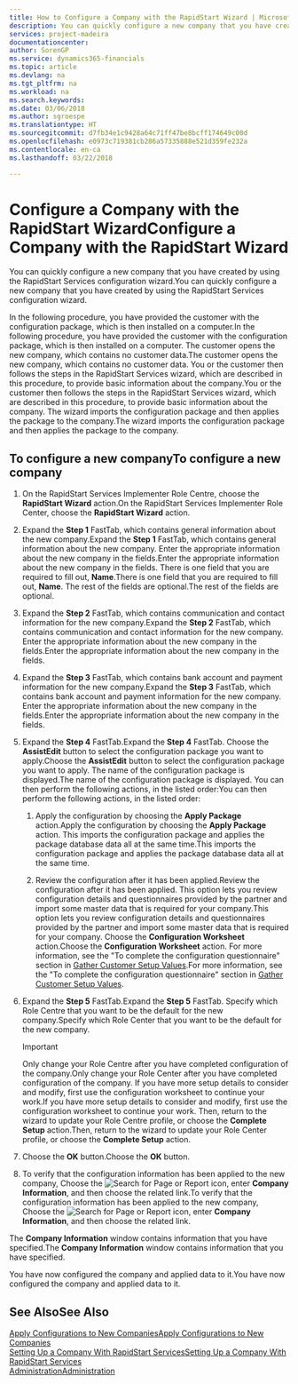 ```yaml
---
title: How to Configure a Company with the RapidStart Wizard | Microsoft Docs
description: You can quickly configure a new company that you have created by using the RapidStart Services configuration wizard.
services: project-madeira
documentationcenter: 
author: SorenGP
ms.service: dynamics365-financials
ms.topic: article
ms.devlang: na
ms.tgt_pltfrm: na
ms.workload: na
ms.search.keywords: 
ms.date: 03/06/2018
ms.author: sgroespe
ms.translationtype: HT
ms.sourcegitcommit: d7fb34e1c9428a64c71ff47be8bcff174649c00d
ms.openlocfilehash: e0973c719381cb286a57335888e521d359fe232a
ms.contentlocale: en-ca
ms.lasthandoff: 03/22/2018

---
```

# <a name="configure-a-company-with-the-rapidstart-wizard"></a><span data-ttu-id="2eb0f-103">Configure a Company with the RapidStart Wizard</span><span class="sxs-lookup"><span data-stu-id="2eb0f-103">Configure a Company with the RapidStart Wizard</span></span>
<span data-ttu-id="2eb0f-104">You can quickly configure a new company that you have created by using the RapidStart Services configuration wizard.</span><span class="sxs-lookup"><span data-stu-id="2eb0f-104">You can quickly configure a new company that you have created by using the RapidStart Services configuration wizard.</span></span>

<span data-ttu-id="2eb0f-105">In the following procedure, you have provided the customer with the configuration package, which is then installed on a computer.</span><span class="sxs-lookup"><span data-stu-id="2eb0f-105">In the following procedure, you have provided the customer with the configuration package, which is then installed on a computer.</span></span> <span data-ttu-id="2eb0f-106">The customer opens the new company, which contains no customer data.</span><span class="sxs-lookup"><span data-stu-id="2eb0f-106">The customer opens the new company, which contains no customer data.</span></span> <span data-ttu-id="2eb0f-107">You or the customer then follows the steps in the RapidStart Services wizard, which are described in this procedure, to provide basic information about the company.</span><span class="sxs-lookup"><span data-stu-id="2eb0f-107">You or the customer then follows the steps in the RapidStart Services wizard, which are described in this procedure, to provide basic information about the company.</span></span> <span data-ttu-id="2eb0f-108">The wizard imports the configuration package and then applies the package to the company.</span><span class="sxs-lookup"><span data-stu-id="2eb0f-108">The wizard imports the configuration package and then applies the package to the company.</span></span>  

## <a name="to-configure-a-new-company"></a><span data-ttu-id="2eb0f-109">To configure a new company</span><span class="sxs-lookup"><span data-stu-id="2eb0f-109">To configure a new company</span></span>  
1. <span data-ttu-id="2eb0f-110">On the RapidStart Services Implementer Role Centre, choose the **RapidStart Wizard** action.</span><span class="sxs-lookup"><span data-stu-id="2eb0f-110">On the RapidStart Services Implementer Role Center, choose the **RapidStart Wizard** action.</span></span>  
2. <span data-ttu-id="2eb0f-111">Expand the **Step 1** FastTab, which contains general information about the new company.</span><span class="sxs-lookup"><span data-stu-id="2eb0f-111">Expand the **Step 1** FastTab, which contains general information about the new company.</span></span> <span data-ttu-id="2eb0f-112">Enter the appropriate information about the new company in the fields.</span><span class="sxs-lookup"><span data-stu-id="2eb0f-112">Enter the appropriate information about the new company in the fields.</span></span> <span data-ttu-id="2eb0f-113">There is one field that you are required to fill out, **Name**.</span><span class="sxs-lookup"><span data-stu-id="2eb0f-113">There is one field that you are required to fill out, **Name**.</span></span> <span data-ttu-id="2eb0f-114">The rest of the fields are optional.</span><span class="sxs-lookup"><span data-stu-id="2eb0f-114">The rest of the fields are optional.</span></span>  
3. <span data-ttu-id="2eb0f-115">Expand the **Step 2** FastTab, which contains communication and contact information for the new company.</span><span class="sxs-lookup"><span data-stu-id="2eb0f-115">Expand the **Step 2** FastTab, which contains communication and contact information for the new company.</span></span> <span data-ttu-id="2eb0f-116">Enter the appropriate information about the new company in the fields.</span><span class="sxs-lookup"><span data-stu-id="2eb0f-116">Enter the appropriate information about the new company in the fields.</span></span>
4. <span data-ttu-id="2eb0f-117">Expand the **Step 3** FastTab, which contains bank account and payment information for the new company.</span><span class="sxs-lookup"><span data-stu-id="2eb0f-117">Expand the **Step 3** FastTab, which contains bank account and payment information for the new company.</span></span> <span data-ttu-id="2eb0f-118">Enter the appropriate information about the new company in the fields.</span><span class="sxs-lookup"><span data-stu-id="2eb0f-118">Enter the appropriate information about the new company in the fields.</span></span>  
5. <span data-ttu-id="2eb0f-119">Expand the **Step 4** FastTab.</span><span class="sxs-lookup"><span data-stu-id="2eb0f-119">Expand the **Step 4** FastTab.</span></span> <span data-ttu-id="2eb0f-120">Choose the **AssistEdit** button to select the configuration package you want to apply.</span><span class="sxs-lookup"><span data-stu-id="2eb0f-120">Choose the **AssistEdit** button to select the configuration package you want to apply.</span></span> <span data-ttu-id="2eb0f-121">The name of the configuration package is displayed.</span><span class="sxs-lookup"><span data-stu-id="2eb0f-121">The name of the configuration package is displayed.</span></span> <span data-ttu-id="2eb0f-122">You can then perform the following actions, in the listed order:</span><span class="sxs-lookup"><span data-stu-id="2eb0f-122">You can then perform the following actions, in the listed order:</span></span>  

    1. <span data-ttu-id="2eb0f-123">Apply the configuration by choosing the **Apply Package** action.</span><span class="sxs-lookup"><span data-stu-id="2eb0f-123">Apply the configuration by choosing the **Apply Package** action.</span></span> <span data-ttu-id="2eb0f-124">This imports the configuration package and applies the package database data all at the same time.</span><span class="sxs-lookup"><span data-stu-id="2eb0f-124">This imports the configuration package and applies the package database data all at the same time.</span></span>  

    2. <span data-ttu-id="2eb0f-125">Review the configuration after it has been applied.</span><span class="sxs-lookup"><span data-stu-id="2eb0f-125">Review the configuration after it has been applied.</span></span> <span data-ttu-id="2eb0f-126">This option lets you review configuration details and questionnaires provided by the partner and import some master data that is required for your company.</span><span class="sxs-lookup"><span data-stu-id="2eb0f-126">This option lets you review configuration details and questionnaires provided by the partner and import some master data that is required for your company.</span></span> <span data-ttu-id="2eb0f-127">Choose the **Configuration Worksheet** action.</span><span class="sxs-lookup"><span data-stu-id="2eb0f-127">Choose the **Configuration Worksheet** action.</span></span> <span data-ttu-id="2eb0f-128">For more information, see the "To complete the configuration questionnaire" section in [Gather Customer Setup Values](admin-gather-customer-setup-values.md).</span><span class="sxs-lookup"><span data-stu-id="2eb0f-128">For more information, see the "To complete the configuration questionnaire" section in [Gather Customer Setup Values](admin-gather-customer-setup-values.md).</span></span>  

6. <span data-ttu-id="2eb0f-129">Expand the **Step 5** FastTab.</span><span class="sxs-lookup"><span data-stu-id="2eb0f-129">Expand the **Step 5** FastTab.</span></span> <span data-ttu-id="2eb0f-130">Specify which Role Centre that you want to be the default for the new company.</span><span class="sxs-lookup"><span data-stu-id="2eb0f-130">Specify which Role Center that you want to be the default for the new company.</span></span>  

    > [!IMPORTANT]  
    >  <span data-ttu-id="2eb0f-131">Only change your Role Centre after you have completed configuration of the company.</span><span class="sxs-lookup"><span data-stu-id="2eb0f-131">Only change your Role Center after you have completed configuration of the company.</span></span> <span data-ttu-id="2eb0f-132">If you have more setup details to consider and modify, first use the configuration worksheet to continue your work.</span><span class="sxs-lookup"><span data-stu-id="2eb0f-132">If you have more setup details to consider and modify, first use the configuration worksheet to continue your work.</span></span> <span data-ttu-id="2eb0f-133">Then, return to the wizard to update your Role Centre profile, or choose the **Complete Setup** action.</span><span class="sxs-lookup"><span data-stu-id="2eb0f-133">Then, return to the wizard to update your Role Center profile, or choose the **Complete Setup** action.</span></span>

7. <span data-ttu-id="2eb0f-134">Choose the **OK** button.</span><span class="sxs-lookup"><span data-stu-id="2eb0f-134">Choose the **OK** button.</span></span>  
8. <span data-ttu-id="2eb0f-135">To verify that the configuration information has been applied to the new company, Choose the ![Search for Page or Report](media/ui-search/search_small.png "Search for Page or Report icon") icon, enter **Company Information**, and then choose the related link.</span><span class="sxs-lookup"><span data-stu-id="2eb0f-135">To verify that the configuration information has been applied to the new company, Choose the ![Search for Page or Report](media/ui-search/search_small.png "Search for Page or Report icon") icon, enter **Company Information**, and then choose the related link.</span></span>

<span data-ttu-id="2eb0f-136">The **Company Information** window contains information that you have specified.</span><span class="sxs-lookup"><span data-stu-id="2eb0f-136">The **Company Information** window contains information that you have specified.</span></span>   

<span data-ttu-id="2eb0f-137">You have now configured the company and applied data to it.</span><span class="sxs-lookup"><span data-stu-id="2eb0f-137">You have now configured the company and applied data to it.</span></span>  

## <a name="see-also"></a><span data-ttu-id="2eb0f-138">See Also</span><span class="sxs-lookup"><span data-stu-id="2eb0f-138">See Also</span></span>  
[<span data-ttu-id="2eb0f-139">Apply Configurations to New Companies</span><span class="sxs-lookup"><span data-stu-id="2eb0f-139">Apply Configurations to New Companies</span></span>](admin-apply-configuration-to-new-companies.md)  
[<span data-ttu-id="2eb0f-140">Setting Up a Company With RapidStart Services</span><span class="sxs-lookup"><span data-stu-id="2eb0f-140">Setting Up a Company With RapidStart Services</span></span>](admin-set-up-a-company-with-rapidstart.md)  
[<span data-ttu-id="2eb0f-141">Administration</span><span class="sxs-lookup"><span data-stu-id="2eb0f-141">Administration</span></span>](admin-setup-and-administration.md)

